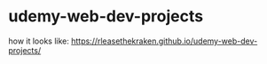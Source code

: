 # udemy-web-dev-projects

how it looks like:
https://rleasethekraken.github.io/udemy-web-dev-projects/
